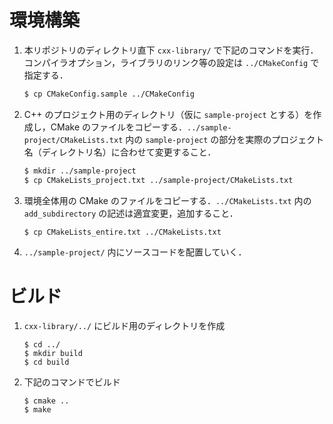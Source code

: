 # 環境構築
1. 本リポジトリのディレクトリ直下 `cxx-library/` で下記のコマンドを実行．コンパイラオプション，ライブラリのリンク等の設定は `../CMakeConfig` で指定する．
    ```bash
    $ cp CMakeConfig.sample ../CMakeConfig
    ```
2. C++ のプロジェクト用のディレクトリ（仮に `sample-project` とする）を作成し，CMake のファイルをコピーする．`../sample-project/CMakeLists.txt` 内の `sample-project` の部分を実際のプロジェクト名（ディレクトリ名）に合わせて変更すること．
    ```bash
    $ mkdir ../sample-project
    $ cp CMakeLists_project.txt ../sample-project/CMakeLists.txt
    ```
3. 環境全体用の CMake のファイルをコピーする．`../CMakeLists.txt` 内の `add_subdirectory` の記述は適宜変更，追加すること．
    ```bash
    $ cp CMakeLists_entire.txt ../CMakeLists.txt
    ```
4. `../sample-project/` 内にソースコードを配置していく．

# ビルド
1. `cxx-library/../` にビルド用のディレクトリを作成
    ```
    $ cd ../
    $ mkdir build
    $ cd build
    ```
2. 下記のコマンドでビルド
    ```
    $ cmake ..
    $ make
    ```